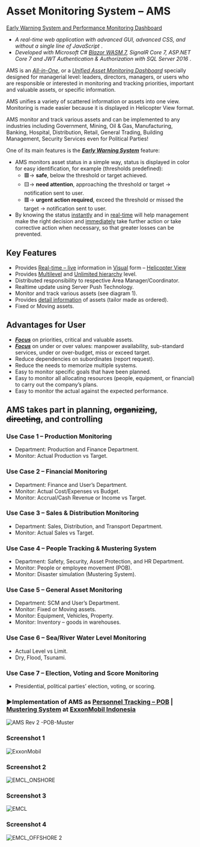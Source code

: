 # Asset Monitoring System – AMS

[Early Warning System and Performance Monitoring Dashboard]()

* _A real-time web application with advanced GUI, advanced CSS, and without a single line of JavaScript_ .
* _Developed with Microsoft C# [Blazor WASM 7](), SignalR Core 7, ASP.NET Core 7 and JWT Authentication & Authorization with SQL Server 2016_ .

AMS is an [*All-in-One*](), or a [*Unified Asset Monitoring Dashboard*]() specially designed for managerial level: leaders, directors, managers, or users who are responsible or interested in monitoring and tracking priorities, important and valuable assets, or specific information.

AMS unifies a variety of scattered information or assets into one view. Monitoring is made easier because it is displayed in Helicopter View format.

AMS monitor and track various assets and can be implemented to any industries including Government, Mining, Oil & Gas, Manufacturing, Banking, Hospital, Distribution, Retail, General Trading, Building Management, Security Services even for Political Parties!

One of its main features is the [**_Early Warning System_**]() feature:

* AMS monitors asset status in a simple way, status is displayed in color for easy identification, for example (thresholds predefined):
  * 🟩→ **safe**, below the threshold or target achieved.
  * 🟨→ **need attention**, approaching the threshold or target → notification sent to user.
  * 🟥→ **urgent action required**, exceed the threshold or missed the target → notification sent to user.
* By knowing the status [instantly]() and in [real-time]() will help management make the right decision and [immediately]() take further action or take corrective action when necessary, so that greater losses can be prevented.

## Key Features
* Provides [Real-time – live]() information in [Visual]() form – [Helicopter View]()
* Provides [Multilevel]() and [Unlimited hierarchy]() level.
* Distributed responsibility to respective Area Manager/Coordinator.
* Realtime update using Server Push Technology.
* Monitor and track various assets (see diagram 1).
* Provides [detail information]() of assets (tailor made as ordered).
* Fixed or Moving assets.

## Advantages for User
* [**_Focus_**]() on priorities, critical and valuable assets.
* [**_Focus_**]() on under or over values: manpower availability, sub-standard services, under or over-budget, miss or exceed target.
* Reduce dependencies on subordinates (report request).
* Reduce the needs to memorize multiple systems.
* Easy to monitor specific goals that have been planned.
* Easy to monitor all allocating resources (people, equipment, or financial) to carry out the company’s plans.
* Easy to monitor the actual against the expected performance.
 
## AMS takes part in planning, ~~organizing~~, ~~directing~~, and controlling

### Use Case 1 – Production Monitoring
* Department: Production and Finance Department.
* Monitor: Actual Production vs Target.

### Use Case 2 – Financial Monitoring
* Department: Finance and User’s Department.
* Monitor: Actual Cost/Expenses vs Budget.
* Monitor: Accrual/Cash Revenue or Income vs Target.

### Use Case 3 – Sales & Distribution Monitoring
* Department: Sales, Distribution, and Transport Department.
* Monitor: Actual Sales vs Target.

### Use Case 4 – People Tracking & Mustering System
* Department: Safety, Security, Asset Protection, and HR Department.
* Monitor: People or employee movement (POB).
* Monitor: Disaster simulation (Mustering System).

### Use Case 5 – General Asset Monitoring
* Department: SCM and User’s Department.
* Monitor: Fixed or Moving assets.
* Monitor: Equipment, Vehicles, Property.
* Monitor: Inventory – goods in warehouses.

### Use Case 6 – Sea/River Water Level Monitoring
* Actual Level vs Limit.
* Dry, Flood, Tsunami.

### Use Case 7 – Election, Voting and Score Monitoring
* Presidential, political parties’ election, voting, or scoring.

### ▶️Implementation of AMS as [Personnel Tracking – POB]() | [Mustering System]() at [ExxonMobil Indonesia]()
![AMS Rev 2 -POB-Muster](https://user-images.githubusercontent.com/22849660/226150630-5207dbc6-11ee-4027-9f19-508615057455.png)

### Screenshot 1
![ExxonMobil](https://user-images.githubusercontent.com/22849660/226149572-e05207be-79be-4109-b9aa-0c37041d9579.png)

### Screenshot 2
![EMCL_ONSHORE](https://user-images.githubusercontent.com/22849660/226149576-8f260c13-b82f-4ec9-987c-bad7120df468.png)

### Screenshot 3
![EMCL](https://user-images.githubusercontent.com/22849660/226149584-e79e2e03-ac60-4a46-843f-d94f43f03f07.png)

### Screenshot 4
![EMCL_OFFSHORE 2](https://user-images.githubusercontent.com/22849660/226150026-ac400b75-096a-401c-8a1f-46bfd7c9b068.png)


